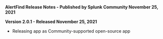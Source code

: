 **AlertFind Release Notes - Published by Splunk Community November 25, 2021**


**Version 2.0.1 - Released November 25, 2021**

* Releasing app as Community-supported open-source app